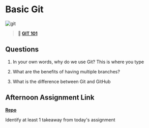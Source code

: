 # Basic Git

![git](https://git-scm.com/images/branching-illustration@2x.png)

> **📖 [GIT 101](https://codeworksacademy.com/fs-student-guide/resources/wk1/01-GIT)**

## Questions

1. In your own words, why do we use Git?
   This is where you type

2. What are the benefits of having multiple branches?

3. What is the difference between Git and GitHub

## Afternoon Assignment Link

**[Repo](https://github.com/katie-mccauley/fs-journal)**

Identify at least 1 takeaway from today's assignment
